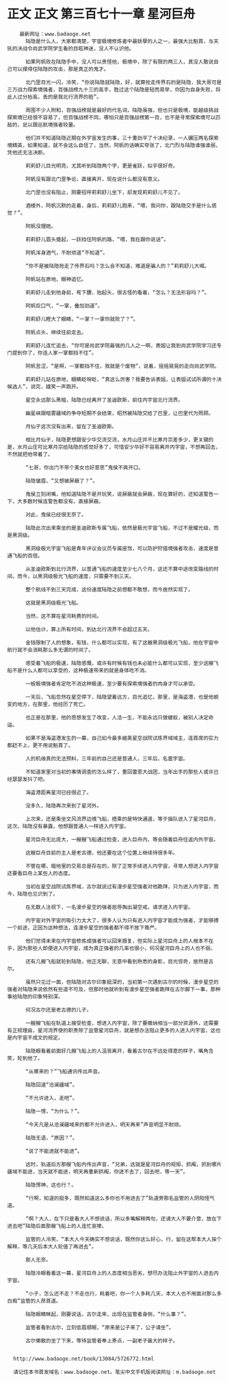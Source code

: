 # 正文 正文 第三百七十一章 星河巨舟
        最新网址：www.badaoge.net
          陆隐是什么人，大家都清楚，宇宙极境修炼者中最妖孽的人之一，最强大比魁首，与天犼的决战令尚武学院学生看的目眩神迷，没人不认识他。
      
          如果阿帆败在陆隐手中，没人可以责怪他，极境中，除了有限的两三人，真没人敢说自己可以撑得住陆隐的攻击，那是真正的鬼才。
      
          北门罡目光一闪，冷笑，“你说陆隐就陆隐，好，就算抢走传界石的是陆隐，我大哥可是三万战力探索境强者，百强战榜九十三的高手，胜过这个陆隐是轻而易举，你因为自身失败，将此人过分抬高，丢的是我北行流界的脸”。
      
          周围不少人附和，百强战榜就是最好的代名词，陆隐虽强，但也只是极境，能越级挑战探索境已经很不容易了，但百强战榜不同，哪怕只是百强战榜第一百，也不是寻常探索境可以匹敌的，足以跟巡航境强者较量。
      
          他们并不知道陆隐近期在外宇宙发生的事，三十重劲平了十决纪录，一人碾压两名探索境精英，如果知道，就不会这么自信了，当然，阿帆的话确实夸张了，北门烈与陆隐谁强谁弱，凭他还无法决断。
      
          莉莉舒儿目光明亮，尤其听到陆隐两个字，更是雀跃，似乎很好奇。
      
          阿帆没有跟北门罡争论，直接离开，现在说什么都没有意义。
      
          北门罡也没有阻止，刚要招呼莉莉舒儿坐下，却发现莉莉舒儿不见了。
      
          酒楼外，阿帆沉默的走着，身后，莉莉舒儿跑来，“喂，我问你，跟陆隐交手是什么感觉？”。
      
          阿帆没理她。
      
          莉莉舒儿眉头蹙起，一跃挡住阿帆的路，“喂，我在跟你说话”。
      
          阿帆浑身酒气，不耐烦道“不知道”。
      
          “你不是被陆隐抢走了传界石吗？怎么会不知道，难道是骗人的？”莉莉舒儿大喊。
      
          阿帆站在原地，眼神追忆。
      
          莉莉舒儿走到他身前，弯下腰，抬起头，很古怪的看着，“怎么？无法形容吗？”。
      
          阿帆叹口气，“一掌，叠加劲道”。
      
          莉莉舒儿瞪大了眼睛，“一掌？一掌你就败了？”。
      
          阿帆点头，继续往前走去。
      
          莉莉舒儿连忙追去，“你可是尚武学院最强的几人之一啊，表姐让我到尚武学院学习还专门提到你了，你连人家一掌都挡不住”。
      
          阿帆苦涩，“是啊，一掌都挡不住，我就是个废物”，说着，摇摇晃晃的走向尚武学院。
      
          莉莉舒儿站在原地，眼睛眨呀眨，“真这么厉害？我要告诉表姐，让表姐试试所谓的十决候选人”，说完，嬉笑一声跑开。
      
          星空永远那么黑暗，陆隐已经离开了圣迪欧斯，前往内宇宙北行流界。
      
          幽星峡跟暗雾疆域的争夺短期不会结束，昭然被陆隐交给了巴里，让巴里代为照顾。
      
          月仙子这次没有出来，留在了圣迪欧斯。
      
          相比月仙子，陆隐更想跟安少华交流交流，水月山庄并不比寒月宗差多少，更关键的是，水月山庄可比寒月宗给陆隐的感觉好多了，可惜安少华好不容易离开内宇宙，不想再回去，不然就把他带着了。
      
          “七哥，你出门不带个美女也好意思”鬼侯不爽开口。
      
          陆隐皱眉，“又想被屏蔽了？”。
      
          鬼侯立刻闭嘴，他知道陆隐不是开玩笑，说屏蔽就会屏蔽，现在算好的，还知道警告一下，大多数时候连警告都没有，直接屏蔽。
      
          对此，鬼侯已经很无奈了。
      
          陆隐此次出来乘坐的是圣迪欧斯专属飞船，依然是极光宇宙飞船，不过不是耀光级，而是黑洞级。
      
          黑洞级极光宇宙飞船是青年评议会议员专属座驾，可以防护狩猎境强者攻击，速度是普通飞船的百倍。
      
          从圣迪欧斯到北行流界，以普通飞船的速度至少七八个月，这还不算中途改变路线的时间，而今，以黑洞级极光飞船的速度，只需要不到三天。
      
          整个航线不到三天完成，这份速度陆隐之前想都不敢想，而今居然实现了。
      
          这就是黑洞级极光飞船。
      
          当然，这不算在星河耗费的时间。
      
          以他估计，算上所有时间，到达北行流界不会超过五天。
      
          金钱限制了人的想象，有钱，什么都可以实现，有了这艘黑洞级极光飞船，他在宇宙中航行就不会消耗那么多无谓的时间了。
      
          感受着飞船的极速，陆隐感慨，或许有时候有钱也未必能什么都可以实现，至少这艘飞船不是什么人都可以享受的，这种极速带来的就是身体吃不消。
      
          一般极境强者肯定吃不消这种极速，至少要有探索境强者的肉身才可以承受。
      
          一天后，飞船忽然在星空停下，陆隐望着远方，目光追忆，那里，是海盗港，也是他蜕变的地方，在那里，他经历了死亡。
      
          也正是在那里，他的思想发生了改变，人活一生，不能永远只做蝼蚁，被别人决定命运。
      
          如果不是海盗港发生的一幕，自己如今最多媲美星空战院试炼界域域主，连首席的实力都赶不上，更不用说魁首了。
      
          人的机缘真的无法预料，三年前的自己还是普通人，三年后，名震宇宙。
      
          不知道家里对当初的事情调查的怎么样了，重回雷恩大战团，当年出手的那些人或许已经瑟瑟发抖了吧。
      
          海盗港距离星河已经很近了。
      
          没多久，陆隐再次来到了星河外。
      
          上次来，还是乘坐文风流界边境飞船，搭乘的是特快通道，等于插队进入了星河巨舟，这次，陆隐没有暴露，他想跟普通人一样进入内宇宙。
      
          星河巨舟无比庞大，一艘艘飞船通过检查，进入巨舟内，等会随着巨舟往返内外宇宙。
      
          这艘巨舟目前的主人是老古德，他还要在这个位置上继续待很多年。
      
          不管在哪，暗地里的交易总是存在的，除了正常手续进入内宇宙，寻常人想进入内宇宙还要看巨舟上某些人的态度。
      
          当初在星空战院试炼界域，古尔就说过有漫步星空强者对他跪拜，只为进入内宇宙，而今，陆隐也见识到了。
      
          在无数人注视下，一名漫步星空的强者屈辱掏出凝空戒，请求进入内宇宙。
      
          内宇宙对外宇宙的吸引力太大了，很多人认为只有进入内宇宙才能成为强者，才能够搏一个前途，正因为这种想法，连漫步星空的强者都不得不放下尊严。
      
          他们觉得未来在内宇宙修炼成强者可以回来报复，但实际上星河巨舟上的人根本不在乎，因为那些人即便进入内宇宙，成为真正强者的几率也很小，何况星河巨舟上的人也不弱。
      
          还有几艘飞船就轮到陆隐，他正无聊，无意中看到熟悉的身影，目光惊奇，居然是古尔。
      
          虽然只见过一面，但陆隐对古尔印象挺深的，当初第一次遇到古尔的时候，漫步星空的强者对陆隐来说依然有些遥不可及，但那时他就听到有漫步星空强者跪拜在古尔脚下一事，那种事给陆隐的印象特别深。
      
          何况古尔还是老古德的儿子。
      
          一艘艘飞船在轨道上接受检查，想进入内宇宙，除了要缴纳相当一部分资源外，还需要有正规理由，星河流界使的职责除了监管星河巨舟，就是想办法阻止更多的人进入内宇宙，这也是内宇宙不成文的规定。
      
          陆隐眼看着前面好几艘飞船上的人沮丧离开，看着古尔在不远处得意的样子，嘴角含笑，轮到他了。
      
          “从哪来的？”飞船通讯传出声音。
      
          陆隐回道“沧澜疆域”。
      
          “不允许进入，走吧”。
      
          陆隐一愣，“为什么？”。
      
          “今天凡是从沧澜疆域来的都不允许进入，明天再来”声音明显不耐烦。
      
          陆隐无语，“原因？”。
      
          “说了不能进就不能进”。
      
          这时，轨道后方那艘飞船内传出声音，“兄弟，这就是星河巨舟的规矩，抓阄，抓到哪片疆域不能进，当天就不能进，明天再重新抓阄，你进不去了，回去吧，等一天”。
      
          陆隐愣神，这也行？。
      
          “行啊，知道的挺多，既然知道这么多你也不用进去了”轨道旁那名监管的人阴阳怪气道。
      
          “啊？大人，在下只是看大人不想说话，所以多嘴解释两句，还请大人不要介意，放在下进去吧”陆隐后面那艘飞船上的人连忙哀嚎。
      
          监管的人冷笑，“本大人今天确实不想说话，既然你这么好心，行，留在这帮本大人挨个解释，等几天后本大人轮值了再进去”。
      
          那人无奈。
      
          陆隐冷眼看着这一幕，星河巨舟上的人态度相当恶劣，想尽办法阻止外宇宙的人进去内宇宙。
      
          “小子，怎么还不走？不走也行，耗着吧，你一个人多耗几天，本大人也不用面对那么多白痴”监管的人昂首道。
      
          陆隐眼睛眯起，刚要说话，古尔走来，出现在监管者身侧，“什么事？”。
      
          监管者看到古尔，立刻低眉顺眼，“原来是公子来了，公子请坐”。
      
          古尔懒散的坐了下来，等待监管者奉上茶点，一副老子最大的样子。
      
      
      http://www.badaoge.net/book/13084/5726772.html
      
      请记住本书首发域名：www.badaoge.net。笔尖中文手机版阅读网址：m.badaoge.net